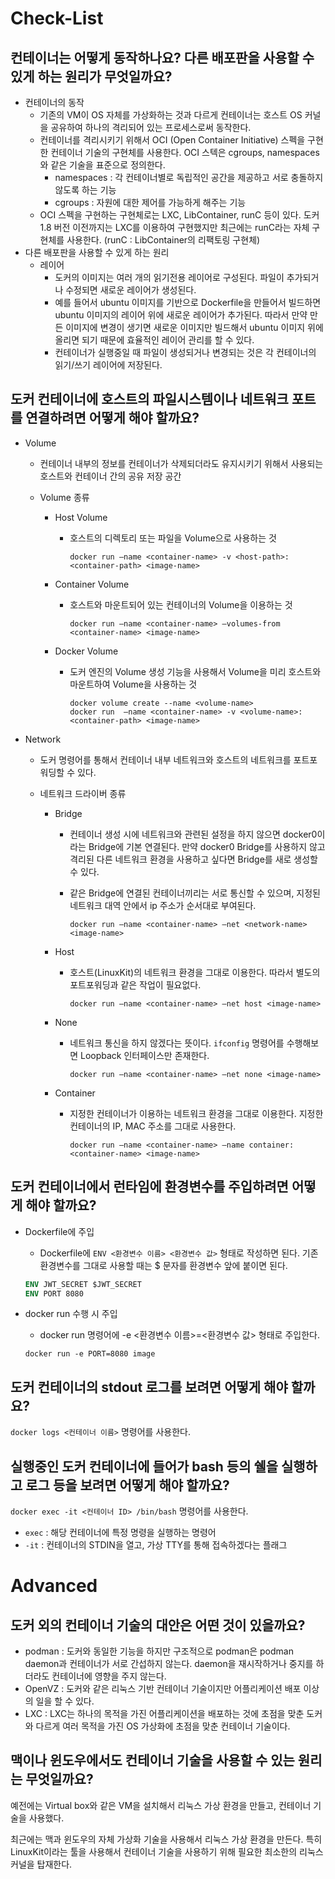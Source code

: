 # Check-List

## 컨테이너는 어떻게 동작하나요? 다른 배포판을 사용할 수 있게 하는 원리가 무엇일까요?

- 컨테이너의 동작
  - 기존의 VM이 OS 자체를 가상화하는 것과 다르게 컨테이너는 호스트 OS 커널을 공유하여 하나의 격리되어 있는 프로세스로써 동작한다.
  - 컨테이너를 격리시키기 위해서 OCI (Open Container Initiative) 스펙을 구현한 컨테이너 기술의 구현체를 사용한다. OCI 스텍은 cgroups, namespaces와 같은 기술을 표준으로 정의한다.
    - namespaces : 각 컨테이너별로 독립적인 공간을 제공하고 서로 충돌하지 않도록 하는 기능
    - cgroups : 자원에 대한 제어를 가능하게 해주는 기능
  - OCI 스펙을 구현하는 구현체로는 LXC, LibContainer, runC 등이 있다. 도커 1.8 버전 이전까지는 LXC를 이용하여 구현했지만 최근에는 runC라는 자체 구현체를 사용한다. (runC : LibContainer의 리팩토링 구현체)
- 다른 배포판을 사용할 수 있게 하는 원리
  - 레이어
    - 도커의 이미지는 여러 개의 읽기전용 레이어로 구성된다. 파일이 추가되거나 수정되면 새로운 레이어가 생성된다.
    - 예를 들어서 ubuntu 이미지를 기반으로 Dockerfile을 만들어서 빌드하면 ubuntu 이미지의 레이어 위에 새로운 레이어가 추가된다. 따라서 만약 만든 이미지에 변경이 생기면 새로운 이미지만 빌드해서 ubuntu 이미지 위에 올리면 되기 때문에 효율적인 레이어 관리를 할 수 있다.
    - 컨테이너가 실행중일 때 파일이 생성되거나 변경되는 것은 각 컨테이너의 읽기/쓰기 레이어에 저장된다.

## 도커 컨테이너에 호스트의 파일시스템이나 네트워크 포트를 연결하려면 어떻게 해야 할까요?

- Volume

  - 컨테이너 내부의 정보를 컨테이너가 삭제되더라도 유지시키기 위해서 사용되는 호스트와 컨테이너 간의 공유 저장 공간

  - Volume 종류

    - Host Volume

      - 호스트의 디렉토리 또는 파일을 Volume으로 사용하는 것

        ```
        docker run —name <container-name> -v <host-path>:<container-path> <image-name>
        ```

    - Container Volume

      - 호스트와 마운트되어 있는 컨테이너의 Volume을 이용하는 것

        ```
        docker run —name <container-name> —volumes-from <container-name> <image-name>
        ```

    - Docker Volume

      - 도커 엔진의 Volume 생성 기능을 사용해서 Volume을 미리 호스트와 마운트하여 Volume을 사용하는 것

        ```
        docker volume create --name <volume-name>
        docker run  —name <container-name> -v <volume-name>:<container-path> <image-name>
        ```

- Network

  - 도커 명령어를 통해서 컨테이너 내부 네트워크와 호스트의 네트워크를 포트포워딩할 수 있다.

  - 네트워크 드라이버 종류

    - Bridge

      - 컨테이너 생성 시에 네트워크와 관련된 설정을 하지 않으면 docker0이라는 Bridge에 기본 연결된다. 만약 docker0 Bridge를 사용하지 않고 격리된 다른 네트워크 환경을 사용하고 싶다면 Bridge를 새로 생성할 수 있다.

      - 같은 Bridge에 연결된 컨테이너끼리는 서로 통신할 수 있으며, 지정된 네트워크 대역 안에서 ip 주소가 순서대로 부여된다.

        ```
        docker run —name <container-name> —net <network-name> <image-name>
        ```

    - Host

      - 호스트(LinuxKit)의 네트워크 환경을 그대로 이용한다. 따라서 별도의 포트포워딩과 같은 작업이 필요없다.

        ```
        docker run —name <container-name> —net host <image-name>
        ```

    - None

      - 네트워크 통신을 하지 않겠다는 뜻이다. `ifconfig` 명령어를 수행해보면 Loopback 인터페이스만 존재한다.

        ```
        docker run —name <container-name> —net none <image-name>
        ```

    - Container

      - 지정한 컨테이너가 이용하는 네트워크 환경을 그대로 이용한다. 지정한 컨테이너의 IP, MAC 주소를 그대로 사용한다.

        ```
        docker run —name <container-name> —name container:<container-name> <image-name>
        ```

## 도커 컨테이너에서 런타임에 환경변수를 주입하려면 어떻게 해야 할까요?

- Dockerfile에 주입

  - Dockerfile에 `ENV <환경변수 이름> <환경변수 값>` 형태로 작성하면 된다. 기존 환경변수를 그대로 사용할 때는 $ 문자를 환경변수 앞에 붙이면 된다.

  ```dockerfile
  ENV JWT_SECRET $JWT_SECRET
  ENV PORT 8080
  ```

- docker run 수행 시 주입

  - docker run 명령어에 -e <환경변수 이름>=<환경변수 값> 형태로 주입한다.

  ```
  docker run -e PORT=8080 image
  ```

## 도커 컨테이너의 stdout 로그를 보려면 어떻게 해야 할까요?

`docker logs <컨테이너 이름>` 명령어를 사용한다.

## 실행중인 도커 컨테이너에 들어가 bash 등의 쉘을 실행하고 로그 등을 보려면 어떻게 해야 할까요?

`docker exec -it <컨테이너 ID> /bin/bash` 명령어를 사용한다.

- `exec` : 해당 컨테이너에 특정 명령을 실행하는 명령어
- `-it` : 컨테이너의 STDIN을 열고, 가상 TTY를 통해 접속하겠다는 플래그

# Advanced

## 도커 외의 컨테이너 기술의 대안은 어떤 것이 있을까요?

- podman : 도커와 동일한 기능을 하지만 구조적으로 podman은 podman daemon과 컨테이너가 서로 간섭하지 않는다. daemon을 재시작하거나 중지를 하더라도 컨테이너에 영향을 주지 않는다.
- OpenVZ : 도커와 같은 리눅스 기반 컨테이너 기술이지만 어플리케이션 배포 이상의 일을 할 수 있다.
- LXC : LXC는 하나의 목적을 가진 어플리케이션을 배포하는 것에 초점을 맞춘 도커와 다르게 여러 목적을 가진 OS 가상화에 초점을 맞춘 컨테이너 기술이다.

## 맥이나 윈도우에서도 컨테이너 기술을 사용할 수 있는 원리는 무엇일까요?

예전에는 Virtual box와 같은 VM을 설치해서 리눅스 가상 환경을 만들고, 컨테이너 기술을 사용했다.

최근에는 맥과 윈도우의 자체 가상화 기술을 사용해서 리눅스 가상 환경을 만든다. 특히 LinuxKit이라는 툴을 사용해서 컨테이너 기술을 사용하기 위해 필요한 최소한의 리눅스 커널을 탑재한다.